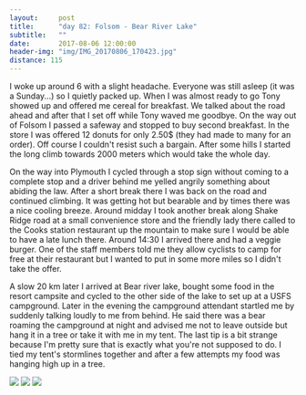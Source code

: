 ```yaml
---
layout:     post
title:      "day 82: Folsom - Bear River Lake"
subtitle:   ""
date:       2017-08-06 12:00:00
header-img: "img/IMG_20170806_170423.jpg"
distance: 115
---
```


I woke up around 6 with a slight headache.
Everyone was still asleep (it was a Sunday...) so I quietly packed up.
When I was almost ready to go Tony showed up and offered me cereal for breakfast.
We talked about the road ahead and after that I set off while Tony waved me goodbye.
On the way out of Folsom I passed a safeway and stopped to buy second breakfast.
In the store I was offered 12 donuts for only 2.50$ (they had made to many for an order).
Off course I couldn't resist such a bargain.
After some hills I started the long climb towards 2000 meters which would take the whole day.

On the way into Plymouth I cycled through a stop sign without coming to a complete stop and a driver behind me yelled angrily something about abiding the law.
After a short break there I was back on the road and continued climbing.
It was getting hot but bearable and by times there was a nice cooling breeze.
Around midday I took another break along Shake Ridge road at a small convenience store and the friendly lady there called to the Cooks station restaurant up the mountain to make sure I would be able to have a late lunch there.
Around 14:30 I arrived there and had a veggie burger.
One of the staff members told me they allow cyclists to camp for free at their restaurant but I wanted to put in some more miles so I didn't take the offer.

A slow 20 km later I arrived at Bear river lake, bought some food in the resort campsite and cycled to the other side of the lake to set up at a USFS campground.
Later in the evening the campground attendant startled me by suddenly talking loudly to me from behind.
He said there was a bear roaming the campground at night and advised me not to leave outside but hang it in a tree or take it with me in my tent.
The last tip is a bit strange because I'm pretty sure that is exactly what you're not supposed to do.
I tied my tent's stormlines together and after a few attempts my food was hanging high up in a tree.


<img src="{{ site.baseurl }}/img/IMG_20170806_151619.jpg">
<span class="caption text-muted"></span>

<img src="{{ site.baseurl }}/img/IMG_20170806_155749.jpg">
<span class="caption text-muted"></span>

<img src="{{ site.baseurl }}/img/IMG_20170806_170512.jpg">
<span class="caption text-muted"></span>

